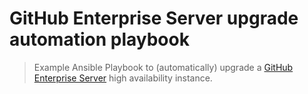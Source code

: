 # GitHub Enterprise Server upgrade automation playbook

> Example Ansible Playbook to (automatically) upgrade a [GitHub Enterprise Server](https://github.com/enterprise) high availability instance.
